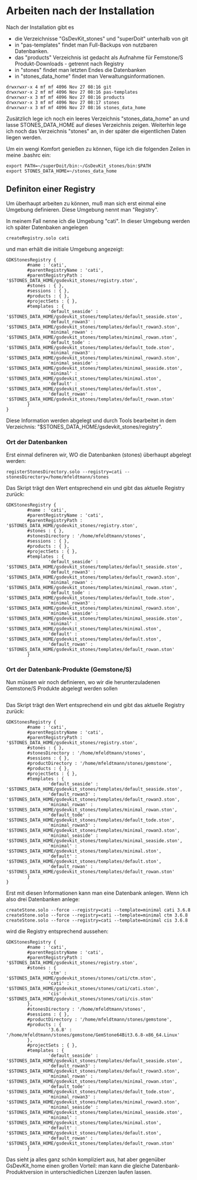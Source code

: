 # Arbeiten nach der Installation

Nach der Installation gibt es 

- die Verzeichnisse "GsDevKit_stones" und "superDoit" unterhalb von git
- in "pas-templates" findet man Full-Backups von nutzbaren Datenbanken.
- das "products" Verzeichnis ist gedacht als Aufnahme für Femstone/S Produkt-Downloads - getrennt nach Registry
- in "stones" findet man letzten Endes die Datenbanken
- in "stones_data_home" findet man Verwaltungsinformationen.
 

```
drwxrwxr-x 4 mf mf 4096 Nov 27 08:16 git
drwxrwxr-x 2 mf mf 4096 Nov 27 08:16 pas-templates
drwxrwxr-x 3 mf mf 4096 Nov 27 08:16 products
drwxrwxr-x 3 mf mf 4096 Nov 27 08:17 stones
drwxrwxr-x 3 mf mf 4096 Nov 27 08:16 stones_data_home
```

Zusätzlich lege ich noch ein leeres Verzeichnis "stones_data_home" an und lasse STONES_DATA_HOME auf dieses Verzeichnis zeigen. Weiterhin lege ich noch das Verzeichnis "stones" an, in der später die eigentlichen Daten liegen werden.

Um ein wengi Komfort genießen zu können, füge ich die folgenden Zeilen in meine .bashrc ein:

```
export PATH=~/superDoit/bin:~/GsDevKit_stones/bin:$PATH
export STONES_DATA_HOME=~/stones_data_home
```

## Definiton einer Registry

Um überhaupt arbeiten zu können, muß man sich erst einmal eine Umgebung definieren. Diese Umgebung nennt man "Registry". 

In meinem Fall nenne ich die Umgebung "cati". In dieser Umgebung werden ich später Datenbaken angelegen

```
createRegistry.solo cati
```

und man erhält die initiale Umgebung angezeigt:

```
GDKStonesRegistry {
        #name : 'cati',
        #parentRegistryName : 'cati',
        #parentRegistryPath : '$STONES_DATA_HOME/gsdevkit_stones/registry.ston',
        #stones : { },
        #sessions : { },
        #products : { },
        #projectSets : { },
        #templates : {
                'default_seaside' : '$STONES_DATA_HOME/gsdevkit_stones/templates/default_seaside.ston',
                'default_rowan3' : '$STONES_DATA_HOME/gsdevkit_stones/templates/default_rowan3.ston',
                'minimal_rowan' : '$STONES_DATA_HOME/gsdevkit_stones/templates/minimal_rowan.ston',
                'default_tode' : '$STONES_DATA_HOME/gsdevkit_stones/templates/default_tode.ston',
                'minimal_rowan3' : '$STONES_DATA_HOME/gsdevkit_stones/templates/minimal_rowan3.ston',
                'minimal_seaside' : '$STONES_DATA_HOME/gsdevkit_stones/templates/minimal_seaside.ston',
                'minimal' : '$STONES_DATA_HOME/gsdevkit_stones/templates/minimal.ston',
                'default' : '$STONES_DATA_HOME/gsdevkit_stones/templates/default.ston',
                'default_rowan' : '$STONES_DATA_HOME/gsdevkit_stones/templates/default_rowan.ston'
        }
}
```
Diese Information werden abgelegt und durch Tools bearbeitet in dem Verzeichnis: "$STONES_DATA_HOME/gsdevkit_stones/registry".

### Ort der Datenbanken

Erst einmal defineren wir, WO die Datenbanken (stones) überhaupt abgelegt werden:

```
registerStonesDirectory.solo --registry=cati --stonesDirectory=/home/mfeldtmann/stones
```
Das Skript trägt den Wert entsprechend ein und gibt das aktuelle Registry zurück:

```
GDKStonesRegistry {
        #name : 'cati',
        #parentRegistryName : 'cati',
        #parentRegistryPath : '$STONES_DATA_HOME/gsdevkit_stones/registry.ston',
        #stones : { },
        #stonesDirectory : '/home/mfeldtmann/stones',
        #sessions : { },
        #products : { },
        #projectSets : { },
        #templates : {
                'default_seaside' : '$STONES_DATA_HOME/gsdevkit_stones/templates/default_seaside.ston',
                'default_rowan3' : '$STONES_DATA_HOME/gsdevkit_stones/templates/default_rowan3.ston',
                'minimal_rowan' : '$STONES_DATA_HOME/gsdevkit_stones/templates/minimal_rowan.ston',
                'default_tode' : '$STONES_DATA_HOME/gsdevkit_stones/templates/default_tode.ston',
                'minimal_rowan3' : '$STONES_DATA_HOME/gsdevkit_stones/templates/minimal_rowan3.ston',
                'minimal_seaside' : '$STONES_DATA_HOME/gsdevkit_stones/templates/minimal_seaside.ston',
                'minimal' : '$STONES_DATA_HOME/gsdevkit_stones/templates/minimal.ston',
                'default' : '$STONES_DATA_HOME/gsdevkit_stones/templates/default.ston',
                'default_rowan' : '$STONES_DATA_HOME/gsdevkit_stones/templates/default_rowan.ston'
        }
```
### Ort der Datenbank-Produkte (Gemstone/S)

Nun müssen wir noch definieren, wo wir die herunterzuladenen Gemstone/S Produkte abgelegt werden sollen

```

```

Das Skript trägt den Wert entsprechend ein und gibt das aktuelle Registry zurück:
```
GDKStonesRegistry {
        #name : 'cati',
        #parentRegistryName : 'cati',
        #parentRegistryPath : '$STONES_DATA_HOME/gsdevkit_stones/registry.ston',
        #stones : { },
        #stonesDirectory : '/home/mfeldtmann/stones',
        #sessions : { },
        #productDirectory : '/home/mfeldtmann/stones/gemstone',
        #products : { },
        #projectSets : { },
        #templates : {
                'default_seaside' : '$STONES_DATA_HOME/gsdevkit_stones/templates/default_seaside.ston',
                'default_rowan3' : '$STONES_DATA_HOME/gsdevkit_stones/templates/default_rowan3.ston',
                'minimal_rowan' : '$STONES_DATA_HOME/gsdevkit_stones/templates/minimal_rowan.ston',
                'default_tode' : '$STONES_DATA_HOME/gsdevkit_stones/templates/default_tode.ston',
                'minimal_rowan3' : '$STONES_DATA_HOME/gsdevkit_stones/templates/minimal_rowan3.ston',
                'minimal_seaside' : '$STONES_DATA_HOME/gsdevkit_stones/templates/minimal_seaside.ston',
                'minimal' : '$STONES_DATA_HOME/gsdevkit_stones/templates/minimal.ston',
                'default' : '$STONES_DATA_HOME/gsdevkit_stones/templates/default.ston',
                'default_rowan' : '$STONES_DATA_HOME/gsdevkit_stones/templates/default_rowan.ston'
        }
}
```

Erst mit diesen Informationen kann man eine Datenbank anlegen. Wenn ich also drei Datenbanken anlege:

```
createStone.solo --force --registry=cati --template=minimal cati 3.6.8
createStone.solo --force --registry=cati --template=minimal ctm 3.6.8
createStone.solo --force --registry=cati --template=minimal cis 3.6.8
```

wird die Registry entsprechend aussehen:

```
GDKStonesRegistry {
        #name : 'cati',
        #parentRegistryName : 'cati',
        #parentRegistryPath : '$STONES_DATA_HOME/gsdevkit_stones/registry.ston',
        #stones : {
                'ctm' : '$STONES_DATA_HOME/gsdevkit_stones/stones/cati/ctm.ston',
                'cati' : '$STONES_DATA_HOME/gsdevkit_stones/stones/cati/cati.ston',
                'cis' : '$STONES_DATA_HOME/gsdevkit_stones/stones/cati/cis.ston'
        },
        #stonesDirectory : '/home/mfeldtmann/stones',
        #sessions : { },
        #productDirectory : '/home/mfeldtmann/stones/gemstone',
        #products : {
                '3.6.8' : '/home/mfeldtmann/stones/gemstone/GemStone64Bit3.6.8-x86_64.Linux'
        },
        #projectSets : { },
        #templates : {
                'default_seaside' : '$STONES_DATA_HOME/gsdevkit_stones/templates/default_seaside.ston',
                'default_rowan3' : '$STONES_DATA_HOME/gsdevkit_stones/templates/default_rowan3.ston',
                'minimal_rowan' : '$STONES_DATA_HOME/gsdevkit_stones/templates/minimal_rowan.ston',
                'default_tode' : '$STONES_DATA_HOME/gsdevkit_stones/templates/default_tode.ston',
                'minimal_rowan3' : '$STONES_DATA_HOME/gsdevkit_stones/templates/minimal_rowan3.ston',
                'minimal_seaside' : '$STONES_DATA_HOME/gsdevkit_stones/templates/minimal_seaside.ston',
                'minimal' : '$STONES_DATA_HOME/gsdevkit_stones/templates/minimal.ston',
                'default' : '$STONES_DATA_HOME/gsdevkit_stones/templates/default.ston',
                'default_rowan' : '$STONES_DATA_HOME/gsdevkit_stones/templates/default_rowan.ston'
        }
```
Das sieht ja alles ganz schön kompliziert aus, hat aber gegenüber GsDevKit_home einen großen Vorteil: man kann die gleiche Datenbank-Produktversion in unterschiedlichen Lizenzen laufen lassen.
